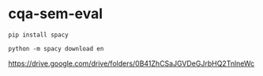 # cqa-sem-eval

`pip install spacy`

`python -m spacy download en`

https://drive.google.com/drive/folders/0B41ZhCSaJGVDeGJrbHQ2TnlneWc
